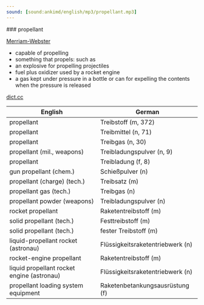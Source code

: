```yaml
---
sound: [sound:ankimd/english/mp3/propellant.mp3]
---
```


\### propellant

[Merriam-Webster](https://www.merriam-webster.com/dictionary/propellant)

- capable of propelling
- something that propels: such as
- an explosive for propelling projectiles
- fuel plus oxidizer used by a rocket engine
- a gas kept under pressure in a bottle or can for expelling the contents when the pressure is released

[dict.cc](https://www.dict.cc/propellant)

| English        | German       |
| -------------- | ------------ |
| propellant | Treibstoff (m, 372) |
| propellant | Treibmittel (n, 71) |
| propellant | Treibgas (n, 30) |
| propellant (mil., weapons) | Treibladungspulver (n, 9) |
| propellant | Treibladung (f, 8) |
| gun propellant (chem.) | Schießpulver (n) |
| propellant (charge) (tech.) | Treibsatz (m) |
| propellant gas (tech.) | Treibgas (n) |
| propellant powder (weapons) | Treibladungspulver (n) |
| rocket propellant <RP> | Raketentreibstoff (m) |
| solid propellant (tech.) | Festtreibstoff (m) |
| solid propellant (tech.) | fester Treibstoff (m) |
| liquid-propellant rocket <LPR> (astronau) | Flüssigkeitsraketentriebwerk (n) |
| rocket-engine propellant | Raketentreibstoff (m) |
| liquid propellant rocket engine (astronau) | Flüssigkeitsraketentriebwerk (n) |
| propellant loading system equipment | Raketenbetankungsausrüstung (f) |
